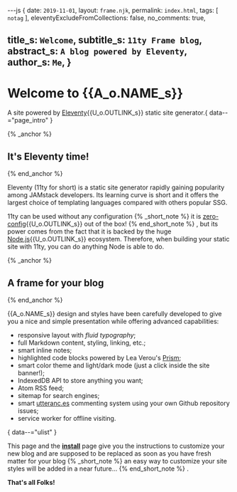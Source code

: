 ---js
{
  date:      `2019-11-01`,
  layout:    `frame.njk`,
  permalink: `index.html`,
  tags:      [ `notag` ],
  eleventyExcludeFromCollections: false,
  no_comments: true,

  title_s:    `Welcome`,
  subtitle_s: `11ty Frame blog`,
  abstract_s: `A blog powered by Eleventy`,
  author_s:   `Me`,
}
---
[comment]: # (======== Post ========)
# Welcome to {{A_o.NAME_s}}

A site powered by [Eleventy]{{U_o.OUTLINK_s}} static site generator.{ data--="page_intro" }

{% _anchor %}
## It's Eleventy time!
{% end_anchor %}


Eleventy (11ty for short) is a static site generator rapidly gaining popularity among JAMstack developers. Its learning curve is short and it offers the largest choice of templating languages compared with others popular SSG.


11ty can be used without any configuration
{% _short_note %}
it is [zero-config]{{U_o.OUTLINK_s}} out of the box!
{% end_short_note %}
, but its power comes from the fact that it is backed by the huge [Node.js]{{U_o.OUTLINK_s}} ecosystem. Therefore, when building your static site with 11ty, you can do anything Node is able to do.

{% _anchor %}
## A frame for your blog
{% end_anchor %}


{{A_o.NAME_s}} design and styles have been carefully developed to give you a nice and simple presentation while offering advanced capabilities:
+ responsive layout with *fluid typography*;
+ full Markdown content, styling, linking, etc.;
+ smart inline notes;
+ highlighted code blocks powered by Lea Verou's [Prism];
+ smart color theme and light/dark mode (just a click inside the site banner!);
+ IndexedDB API to store anything you want;
+ Atom RSS feed;
+ sitemap for search engines;
+ smart [utteranc.es] commenting system using your own Github repository issues;
+ service worker for offline visiting.

{ data--="ulist" }


This page and the **[install]** page give you the instructions to customize your new blog and are supposed to be replaced as soon as you have fresh matter for your blog
{% _short_note %}
an easy way to customize your site styles will be added in a near future...
{% end_short_note %}
.


**That's all Folks!**


[comment]: # (======== Links ========)

[install]:     ./posts/install.html
[Eleventy]:    https://11ty.io
[zero-config]: https://www.11ty.io/docs/resources/#zero-config
[utteranc.es]: https://github.com/utterance/utterances
[Node.js]:     https://nodejs.org
[Prism]:       https://prismjs.com
[formula]:     https://www.smashingmagazine.com/2016/05/fluid-typography/#comments-fluid-typography
